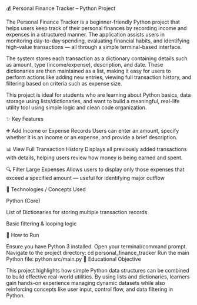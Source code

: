 💰 Personal Finance Tracker – Python Project

The Personal Finance Tracker is a beginner-friendly Python project that helps users keep track of their personal finances by recording income and expenses in a structured manner. The application assists users in monitoring day-to-day spending, evaluating financial habits, and identifying high-value transactions — all through a simple terminal-based interface.

The system stores each transaction as a dictionary containing details such as amount, type (income/expense), description, and date. These dictionaries are then maintained as a list, making it easy for users to perform actions like adding new entries, viewing full transaction history, and filtering based on criteria such as expense size.

This project is ideal for students who are learning about Python basics, data storage using lists/dictionaries, and want to build a meaningful, real-life utility tool using simple logic and clean code organization.

✨ Key Features

➕ Add Income or Expense Records Users can enter an amount, specify whether it is an income or an expense, and provide a brief description.

📊 View Full Transaction History Displays all previously added transactions with details, helping users review how money is being earned and spent.

🔍 Filter Large Expenses Allows users to display only those expenses that exceed a specified amount — useful for identifying major outflow

🧰 Technologies / Concepts Used

Python (Core)

List of Dictionaries for storing multiple transaction records

Basic filtering & looping logic

🚀 How to Run

Ensure you have Python 3 installed.
Open your terminal/command prompt.
Navigate to the project directory: cd personal_finance_tracker
Run the main Python file: python src/main.py
🎯 Educational Objective

This project highlights how simple Python data structures can be combined to build effective real-world utilities. By using lists and dictionaries, learners gain hands-on experience managing dynamic datasets while also reinforcing concepts like user input, control flow, and data filtering in Python.
